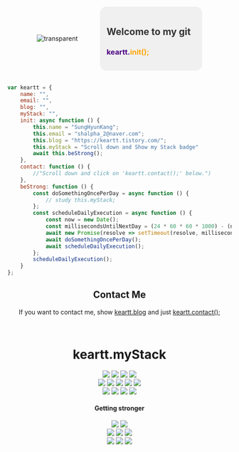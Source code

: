 
<div style="display: flex; align-items: center; justify-content: center;">
  <img src="https://i.namu.wiki/i/wBJUQlD99R7WQ7BCWiaIH0CP2ha0LdeVCo6q1mZT_7jAl91vDBlyejxHVdEpf1VI5DCT1LmVT6SB4EHTRUT2IA.svg" alt="transparent" style="max-width: 50%;">

  <div style="margin-left: 50px; padding: 15px; background-color: #f0f0f0; border-radius: 15px; width: 200px;">
    <h2 style="color: #333;">Welcome to my git</h2>
    <h3 style="color: indigo;">keartt.<span style="color: orange;">init();</span></h3>
  </div>
</div>


<br>

<p align="center">

```javascript
var keartt = {
    name: "",
    email: "",
    blog: "",
    myStack: "",
    init: async function () {
        this.name = "SungHyunKang";
        this.email = "shalpha_2@naver.com";
        this.blog = "https://keartt.tistory.com/";
        this.myStack = "Scroll down and Show my Stack badge"
        await this.beStrong(); 
    },
    contact: function () {
        //"Scroll down and click on 'keartt.contact();' below.")
    },
    beStrong: function () {
        const doSomethingOncePerDay = async function () {
            // study this.myStack;
        };
        const scheduleDailyExecution = async function () {
            const now = new Date();
            const millisecondsUntilNextDay = (24 * 60 * 60 * 1000) - (now.getHours() * 60 * 60 * 1000) - (now.getMinutes() * 60 * 1000) - (now.getSeconds() * 1000);
            await new Promise(resolve => setTimeout(resolve, millisecondsUntilNextDay));
            await doSomethingOncePerDay();
            await scheduleDailyExecution();
        };
        scheduleDailyExecution();
    }
};

```
<div align="center">

## Contact Me
If you want to contact me, show [keartt.blog](https://keartt.tistory.com/) and just [keartt.contact();](mailto:shalpha_2@naver.com)

</div>
<br>
<div align="center">

# keartt.myStack

</div>

<div style="display:flex; flex-direction:column; align-items: center; justify-content: center;">
    <div>
        <img src="https://img.shields.io/badge/Spring-6DB33F?style=for-the-badge&logo=spring&logoColor=white">
        <img src="https://img.shields.io/badge/java-FF7800?style=for-the-badge&logo=java&logoColor=white">
        <img src="https://img.shields.io/badge/Spring Boot-6DB33F?style=for-the-badge&logo=Spring Boot&logoColor=white">
        <img src="https://img.shields.io/badge/nodejs-339933?style=for-the-badge&logo=node.js&logoColor=white"> 
    </div>
    <div>
        <img src="https://img.shields.io/badge/html5-E34F26?style=for-the-badge&logo=html5&logoColor=white"> 
        <img src="https://img.shields.io/badge/css-1572B6?style=for-the-badge&logo=css3&logoColor=white"> 
        <img src="https://img.shields.io/badge/js-F7DF1E?style=for-the-badge&logo=javascript&logoColor=black"> 
        <img src="https://img.shields.io/badge/jquery-0769AD?style=for-the-badge&logo=jquery">
        <img src="https://img.shields.io/badge/Openlayers-1F6B75?style=for-the-badge&logo=Openlayers">
    </div>
    <div>
        <img src="https://img.shields.io/badge/PostgreSQL-4169E1?style=for-the-badge&logo=postgresql&logoColor=white">
        <img src="https://img.shields.io/badge/linux-FCC624?style=for-the-badge&logo=linux&logoColor=black"> 
        <img src="https://img.shields.io/badge/apache tomcat-F8DC75?style=for-the-badge&logo=apachetomcat&logoColor=black">
        <img src="https://img.shields.io/badge/Amazon AWS-232F3E?style=for-the-badge&logo=amazon aws&logoColor=white"> 
    </div>
</div>

<div align="center">

#### Getting stronger

</div>

<div style="display:flex; flex-direction:column; align-items: center; justify-content: center;">
  <div>
        <img src="https://img.shields.io/badge/three.js-000000?style=for-the-badge&logo=three.js&logoColor=white"> 
        <img src="https://img.shields.io/badge/Cesium-6CADDF?style=for-the-badge&logo=Cesium&logoColor=white"> 
  </div>
    <div> 
        <img src="https://img.shields.io/badge/react-61DAFB?style=for-the-badge&logo=react&logoColor=white"> 
        <img src="https://img.shields.io/badge/typescript-3178C6?style=for-the-badge&logo=typescript&logoColor=white"> 
        <img src="https://img.shields.io/badge/next.js-000000?style=for-the-badge&logo=next.js&logoColor=white"> 
    </div>
    <div>
        <img src="https://img.shields.io/badge/kotiln-7F52FF?style=for-the-badge&logo=kotlin&logoColor=white"> 
        <img src="https://img.shields.io/badge/docker-2496ED?style=for-the-badge&logo=docker&logoColor=white"> 
        <img src="https://img.shields.io/badge/mongodb-47A248?style=for-the-badge&logo=mongodb&logoColor=white">
    </div>
   <br>
</div>
